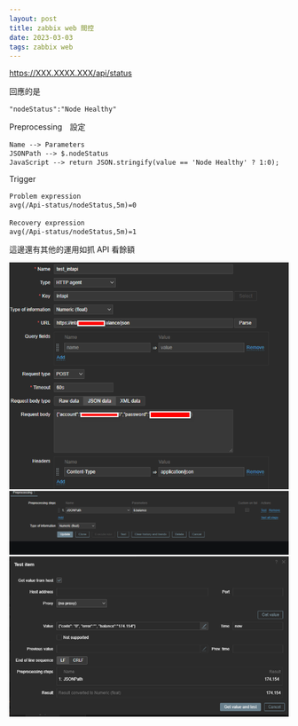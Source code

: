 ```yaml
---
layout: post
title: zabbix web 間控
date: 2023-03-03
tags: zabbix web
---
```


https://XXX.XXXX.XXX/api/status


回應的是
```
"nodeStatus":"Node Healthy"
```

Preprocessing　設定
```
Name --> Parameters
JSONPath --> $.nodeStatus
JavaScript --> return JSON.stringify(value == 'Node Healthy' ? 1:0);
```

Trigger 
```
Problem expression
avg(/Api-status/nodeStatus,5m)=0

Recovery expression
avg(/Api-status/nodeStatus,5m)=1
```


這邊還有其他的運用如抓 API 看餘額

<img src="/images/posts/zabbix/1.png">

<img src="/images/posts/zabbix/2.png">

<img src="/images/posts/zabbix/3.png">
